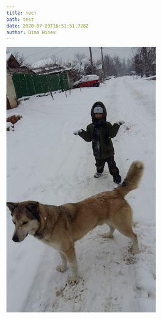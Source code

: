 ```yaml
---
title: тест
path: test
date: 2020-07-29T16:51:51.728Z
author: Dima Hinev
---
```

![test](20190110_124250.jpg "test")